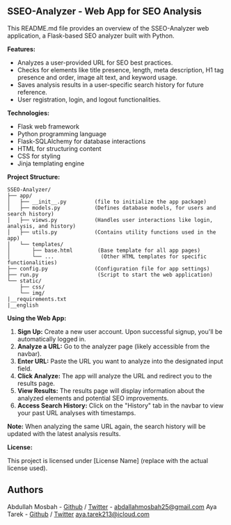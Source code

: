 ## SSEO-Analyzer - Web App for SEO Analysis

This README.md file provides an overview of the SSEO-Analyzer web application, a Flask-based SEO analyzer built with Python.

**Features:**

* Analyzes a user-provided URL for SEO best practices.
* Checks for elements like title presence, length, meta description, H1 tag presence and order, image alt text, and keyword usage.
* Saves analysis results in a user-specific search history for future reference.
* User registration, login, and logout functionalities.

**Technologies:**

* Flask web framework
* Python programming language
* Flask-SQLAlchemy for database interactions
* HTML for structuring content
* CSS for styling
* Jinja templating engine

**Project Structure:**

```
SSEO-Analyzer/
├── app/
│   ├── __init__.py         (file to initialize the app package)
│   ├── models.py           (Defines database models, for users and search history)
│   ├── views.py            (Handles user interactions like login, analysis, and history)
│   ├── utils.py            (Contains utility functions used in the app)
│   └── templates/
│       ├── base.html        (Base template for all app pages)
│       └── ...               (Other HTML templates for specific functionalities)
├── config.py               (Configuration file for app settings)
├── run.py                   (Script to start the web application)
└── static/
    ├── css/
    └── img/
|__requirements.txt
|__english

```

**Using the Web App:**

1. **Sign Up:** Create a new user account. Upon successful signup, you'll be automatically logged in.
2. **Analyze a URL:** Go to the analyzer page (likely accessible from the navbar).
3. **Enter URL:** Paste the URL you want to analyze into the designated input field.
4. **Click Analyze:** The app will analyze the URL and redirect you to the results page.
5. **View Results:** The results page will display information about the analyzed elements and potential SEO improvements.
6. **Access Search History:** Click on the "History" tab in the navbar to view your past URL analyses with timestamps.

**Note:** When analyzing the same URL again, the search history will be updated with the latest analysis results.

**License:**

This project is licensed under [License Name] (replace with the actual license used).

## Authors
Abdullah Mosbah - [Github](https://github.com/ddedo2468/) / [Twitter](https://twitter.com/xARMANEx) - <abdallahmosbah25@gmail.com>
Aya Tarek       - [Github](https://github.com/AyaTarek95/) / [Twitter](https://twitter.com/ayatarek0000) <aya.tarek213@icloud.com>
